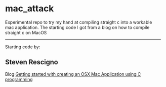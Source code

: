 # mac_attack

Experimental repo to try my hand at compiling straight c into a workable mac application. The starting code I got from a blog on how to compile straight c on MacOS

---
Starting code by:
## Steven Rescigno
Blog [Getting started with creating an OSX Mac Application using C programming](https://faun.pub/getting-started-with-creating-an-osx-mac-application-using-c-programming-f35b63a7dc3f)